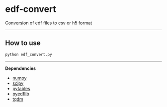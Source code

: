 # edf-convert
Conversion of edf files to csv or h5 format

---
## How to use
    python edf_convert.py
    
---
**Dependencies**

- [numpy](https://numpy.org/)
- [scipy](https://www.scipy.org/)
- [pytables](https://www.pytables.org/)
- [pyedflib](https://pyedflib.readthedocs.io/en/latest/)
- [tqdm](https://github.com/tqdm/tqdm)
